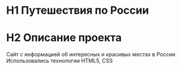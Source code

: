# H1 Путешествия по России
# H2 Описание проекта
Сайт с информацией об интересных и красивых местах в России
Использовались технологии HTML5, CSS

